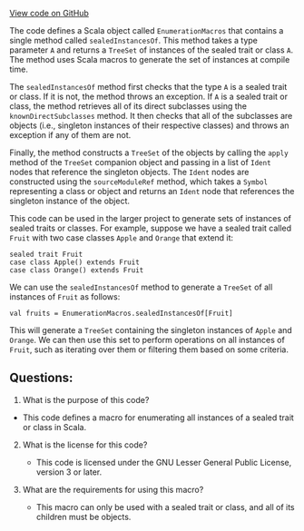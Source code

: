 [View code on GitHub](https://github.com/alephium/alephium/macros/src/main/scala/org/alephium/macros/EnumerationMacros.scala)

The code defines a Scala object called `EnumerationMacros` that contains a single method called `sealedInstancesOf`. This method takes a type parameter `A` and returns a `TreeSet` of instances of the sealed trait or class `A`. The method uses Scala macros to generate the set of instances at compile time.

The `sealedInstancesOf` method first checks that the type `A` is a sealed trait or class. If it is not, the method throws an exception. If `A` is a sealed trait or class, the method retrieves all of its direct subclasses using the `knownDirectSubclasses` method. It then checks that all of the subclasses are objects (i.e., singleton instances of their respective classes) and throws an exception if any of them are not.

Finally, the method constructs a `TreeSet` of the objects by calling the `apply` method of the `TreeSet` companion object and passing in a list of `Ident` nodes that reference the singleton objects. The `Ident` nodes are constructed using the `sourceModuleRef` method, which takes a `Symbol` representing a class or object and returns an `Ident` node that references the singleton instance of the object.

This code can be used in the larger project to generate sets of instances of sealed traits or classes. For example, suppose we have a sealed trait called `Fruit` with two case classes `Apple` and `Orange` that extend it:

```
sealed trait Fruit
case class Apple() extends Fruit
case class Orange() extends Fruit
```

We can use the `sealedInstancesOf` method to generate a `TreeSet` of all instances of `Fruit` as follows:

```
val fruits = EnumerationMacros.sealedInstancesOf[Fruit]
```

This will generate a `TreeSet` containing the singleton instances of `Apple` and `Orange`. We can then use this set to perform operations on all instances of `Fruit`, such as iterating over them or filtering them based on some criteria.
## Questions: 
 1. What is the purpose of this code?
   - This code defines a macro for enumerating all instances of a sealed trait or class in Scala.

2. What is the license for this code?
   - This code is licensed under the GNU Lesser General Public License, version 3 or later.

3. What are the requirements for using this macro?
   - This macro can only be used with a sealed trait or class, and all of its children must be objects.